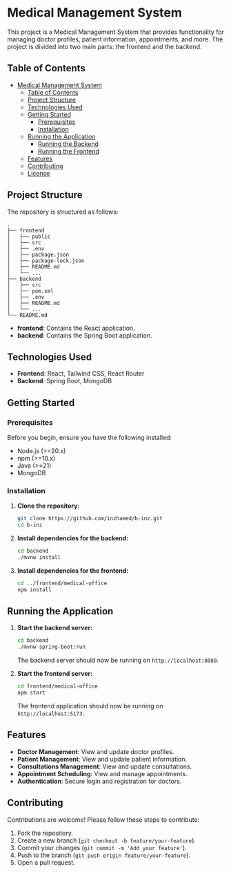 # Medical Management System

This project is a Medical Management System that provides functionality for managing doctor profiles, patient information, appointments, and more. The project is divided into two main parts: the frontend and the backend.

## Table of Contents
- [Medical Management System](#medical-management-system)
  - [Table of Contents](#table-of-contents)
  - [Project Structure](#project-structure)
  - [Technologies Used](#technologies-used)
  - [Getting Started](#getting-started)
    - [Prerequisites](#prerequisites)
    - [Installation](#installation)
  - [Running the Application](#running-the-application)
    - [Running the Backend](#running-the-backend)
    - [Running the Frontend](#running-the-frontend)
  - [Features](#features)
  - [Contributing](#contributing)
  - [License](#license)

## Project Structure

The repository is structured as follows:

```
.
├── frontend
│   ├── public
│   ├── src
│   ├── .env
│   ├── package.json
│   ├── package-lock.json
│   ├── README.md
│   └── ...
├── backend
│   ├── src
│   ├── pom.xml
│   ├── .env
│   ├── README.md
│   └── ...
└── README.md
```

- **frontend**: Contains the React application.
- **backend**: Contains the Spring Boot application.

## Technologies Used

- **Frontend**: React, Tailwind CSS, React Router
- **Backend**: Spring Boot, MongoDB

## Getting Started

### Prerequisites

Before you begin, ensure you have the following installed:

- Node.js (>=20.x)
- npm (>=10.x)
- Java (>=21)
- MongoDB

### Installation

1. **Clone the repository:**

   ```bash
   git clone https://github.com/inzhamed/b-inz.git
   cd b-inz
   ```

2. **Install dependencies for the backend:**

   ```bash
   cd backend
   ./mvnw install
   ```

3. **Install dependencies for the frontend:**

   ```bash
   cd ../frontend/medical-office
   npm install
   ```

## Running the Application

1. **Start the backend server:**

   ```bash
   cd backend
   ./mvnw spring-boot:run
   ```

   The backend server should now be running on `http://localhost:8080`.


2. **Start the frontend server:**

   ```bash
   cd frontend/medical-office
   npm start
   ```

   The frontend application should now be running on `http://localhost:5173`.

## Features

- **Doctor Management**: View and update doctor profiles.
- **Patient Management**: View and update patient information.
- **Consultations Management**: View and update consultations.
- **Appointment Scheduling**: View and manage appointments.
- **Authentication**: Secure login and registration for doctors.

## Contributing

Contributions are welcome! Please follow these steps to contribute:

1. Fork the repository.
2. Create a new branch (`git checkout -b feature/your-feature`).
3. Commit your changes (`git commit -m 'Add your feature'`).
4. Push to the branch (`git push origin feature/your-feature`).
5. Open a pull request.
